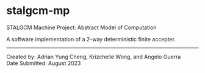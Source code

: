 # stalgcm-mp
STALGCM Machine Project: Abstract Model of Computation

A software implementation of a 2-way deterministic finite accepter.

---
Created by: Adrian Yung Cheng, Krizchelle Wong, and Angelo Guerra<br>
Date Submitted: August 2023
